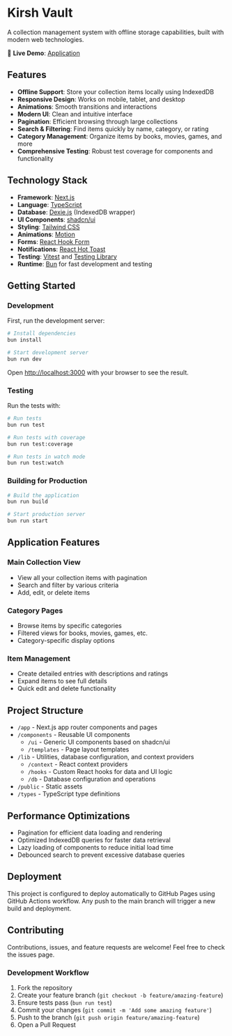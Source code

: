 # Kirsh Vault

A collection management system with offline storage capabilities, built with modern web technologies.

🚀 **Live Demo**: [Application](https://kirshway.github.io/kirsh_vault/)

## Features

- **Offline Support**: Store your collection items locally using IndexedDB
- **Responsive Design**: Works on mobile, tablet, and desktop
- **Animations**: Smooth transitions and interactions
- **Modern UI**: Clean and intuitive interface
- **Pagination**: Efficient browsing through large collections
- **Search & Filtering**: Find items quickly by name, category, or rating
- **Category Management**: Organize items by books, movies, games, and more
- **Comprehensive Testing**: Robust test coverage for components and functionality

## Technology Stack

- **Framework**: [Next.js](https://nextjs.org/)
- **Language**: [TypeScript](https://www.typescriptlang.org/)
- **Database**: [Dexie.js](https://dexie.org/) (IndexedDB wrapper)
- **UI Components**: [shadcn/ui](https://ui.shadcn.com/)
- **Styling**: [Tailwind CSS](https://tailwindcss.com/)
- **Animations**: [Motion](https://motion.dev/)
- **Forms**: [React Hook Form](https://react-hook-form.com/)
- **Notifications**: [React Hot Toast](https://react-hot-toast.com/)
- **Testing**: [Vitest](https://vitest.dev/) and [Testing Library](https://testing-library.com/)
- **Runtime**: [Bun](https://bun.sh/) for fast development and testing

## Getting Started

### Development

First, run the development server:

```bash
# Install dependencies
bun install

# Start development server
bun run dev
```

Open [http://localhost:3000](http://localhost:3000) with your browser to see the result.

### Testing

Run the tests with:

```bash
# Run tests
bun run test

# Run tests with coverage
bun run test:coverage

# Run tests in watch mode
bun run test:watch
```

### Building for Production

```bash
# Build the application
bun run build

# Start production server
bun run start
```

## Application Features

### Main Collection View

- View all your collection items with pagination
- Search and filter by various criteria
- Add, edit, or delete items

### Category Pages

- Browse items by specific categories
- Filtered views for books, movies, games, etc.
- Category-specific display options

### Item Management

- Create detailed entries with descriptions and ratings
- Expand items to see full details
- Quick edit and delete functionality

## Project Structure

- `/app` - Next.js app router components and pages
- `/components` - Reusable UI components
  - `/ui` - Generic UI components based on shadcn/ui
  - `/templates` - Page layout templates
- `/lib` - Utilities, database configuration, and context providers
  - `/context` - React context providers
  - `/hooks` - Custom React hooks for data and UI logic
  - `/db` - Database configuration and operations
- `/public` - Static assets
- `/types` - TypeScript type definitions

## Performance Optimizations

- Pagination for efficient data loading and rendering
- Optimized IndexedDB queries for faster data retrieval
- Lazy loading of components to reduce initial load time
- Debounced search to prevent excessive database queries

## Deployment

This project is configured to deploy automatically to GitHub Pages using GitHub Actions workflow. Any push to the main branch will trigger a new build and deployment.

## Contributing

Contributions, issues, and feature requests are welcome! Feel free to check the issues page.

### Development Workflow

1. Fork the repository
2. Create your feature branch (`git checkout -b feature/amazing-feature`)
3. Ensure tests pass (`bun run test`)
4. Commit your changes (`git commit -m 'Add some amazing feature'`)
5. Push to the branch (`git push origin feature/amazing-feature`)
6. Open a Pull Request
